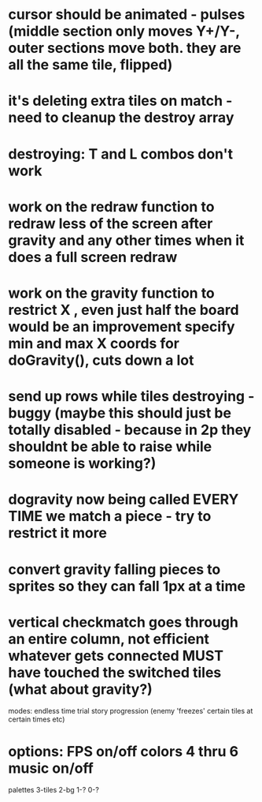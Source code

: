 cursor should be animated - pulses (middle section only moves Y+/Y-, outer sections move both. they are all the same tile, flipped)
===
it's deleting extra tiles on match - need to cleanup the destroy array
===
destroying: T and L combos don't work
===
work on the redraw function to redraw less of the screen after gravity and any other times when it does a full screen redraw
==
work on the gravity function to restrict X , even just half the board would be an improvement
specify min and max X coords for doGravity(), cuts down a lot
===
send up rows while tiles destroying - buggy (maybe this should just be totally disabled - because in 2p they shouldnt be able to raise while someone is working?)
===
dogravity now being called EVERY TIME we match a piece - try to restrict it more
===
convert gravity falling pieces to sprites so they can fall 1px at a time
===
vertical checkmatch goes through an entire column, not efficient
whatever gets connected MUST have touched the switched tiles (what about gravity?)
===
modes:
endless
time trial
story progression (enemy 'freezes' certain tiles at certain times etc)

options:
FPS on/off
colors 4 thru 6
music on/off
===
palettes
3-tiles
2-bg
1-?
0-?
